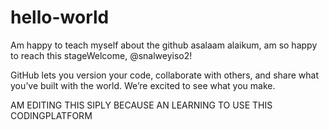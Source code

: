 # hello-world
Am happy to teach myself about the github
asalaam alaikum, am so happy to reach this stageWelcome,
@snalweyiso2!

GitHub lets you version your code, collaborate with others, and share what you’ve built with the world. We’re excited to see what you make.


AM EDITING THIS SIPLY BECAUSE AN LEARNING TO USE THIS CODINGPLATFORM
